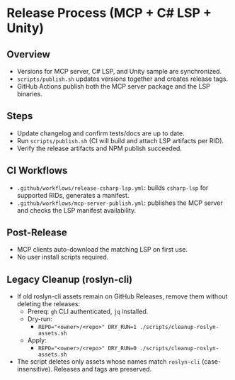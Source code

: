 # Release Process (MCP + C# LSP + Unity)

## Overview
- Versions for MCP server, C# LSP, and Unity sample are synchronized.
- `scripts/publish.sh` updates versions together and creates release tags.
- GitHub Actions publish both the MCP server package and the LSP binaries.

## Steps
- Update changelog and confirm tests/docs are up to date.
- Run `scripts/publish.sh` (CI will build and attach LSP artifacts per RID).
- Verify the release artifacts and NPM publish succeeded.

## CI Workflows
- `.github/workflows/release-csharp-lsp.yml`: builds `csharp-lsp` for supported RIDs, generates a manifest.
- `.github/workflows/mcp-server-publish.yml`: publishes the MCP server and checks the LSP manifest availability.

## Post-Release
- MCP clients auto-download the matching LSP on first use.
- No user install scripts required.

## Legacy Cleanup (roslyn-cli)
- If old roslyn-cli assets remain on GitHub Releases, remove them without deleting the releases:
  - Prereq: `gh` CLI authenticated, `jq` installed.
  - Dry-run:
    - `REPO="<owner>/<repo>" DRY_RUN=1 ./scripts/cleanup-roslyn-assets.sh`
  - Apply:
    - `REPO="<owner>/<repo>" DRY_RUN=0 ./scripts/cleanup-roslyn-assets.sh`
- The script deletes only assets whose names match `roslyn-cli` (case-insensitive). Releases and tags are preserved.
